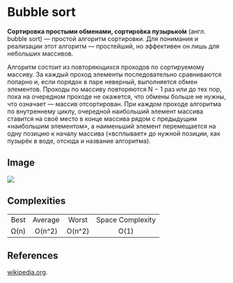 # Bubble sort

<b>Сортировка простыми обменами, сортиро́вка пузырько́м</b> (англ. bubble sort) — простой алгоритм сортировки. Для понимания и реализации этот алгоритм — простейший, но эффективен он лишь для небольших массивов.

<p>Алгоритм состоит из повторяющихся проходов по сортируемому массиву. За каждый проход элементы последовательно сравниваются попарно и, если порядок в паре неверный, выполняется обмен элементов. Проходы по массиву повторяются N − 1 раз или до тех пор, пока на очередном проходе не окажется, что обмены больше не нужны, что означает — массив отсортирован. При каждом проходе алгоритма по внутреннему циклу, очередной наибольший элемент массива ставится на своё место в конце массива рядом с предыдущим «наибольшим элементом», а наименьший элемент перемещается на одну позицию к началу массива («всплывает» до нужной позиции, как пузырёк в воде, отсюда и название алгоритма).</p>

<h2>Image</h2>
<img src="https://gist.githubusercontent.com/deniskovalchuk/ffcff1289e8b0209d47fb7336dfce5c0/raw/3b91aca95fc89a2e53c296ff1b9a1baf98f78dab/bubble_sort.png">

<h2>Complexities</h2>
<div>
<table>
  <tr align="center">
    <td>Best</td>
    <td>Average</td>
    <td>Worst</td>
    <td>Space Complexity</td>
  </tr>
  <tr align="center">
    <td>Ω(n)</td>
    <td>O(n^2)</td>
    <td>O(n^2)</td>
    <td>O(1)</td>
  </tr>
</table>
</div>

<h2>References</h2>
<a href="https://ru.wikipedia.org/wiki/%D0%A1%D0%BE%D1%80%D1%82%D0%B8%D1%80%D0%BE%D0%B2%D0%BA%D0%B0_%D0%BF%D1%83%D0%B7%D1%8B%D1%80%D1%8C%D0%BA%D0%BE%D0%BC">wikipedia.org</a>.
